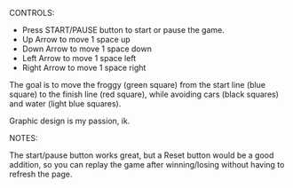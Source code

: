 CONTROLS:
- Press START/PAUSE button to start or pause the game.
- Up Arrow to move 1 space up
- Down Arrow to move 1 space down
- Left Arrow to move 1 space left
- Right Arrow to move 1 space right

The goal is to move the froggy (green square) from the start line (blue square) to the finish line (red square), while avoiding cars (black squares) and water (light blue squares).

Graphic design is my passion, ik.

NOTES:

The start/pause button works great, but a Reset button would be a good addition, so you can replay the game after winning/losing without having to refresh the page.
